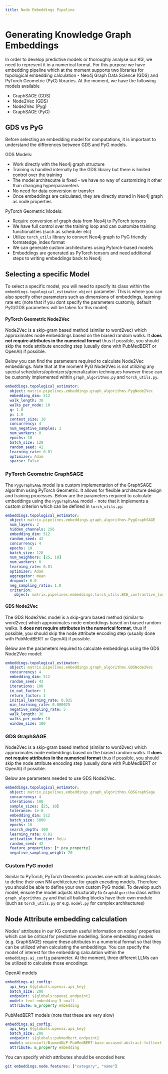 ```yaml
---
title: Node Embeddings Pipeline
---
```

<!-- NOTE: This file was partially generated using AI assistance.  -->

# Generating Knowledge Graph Embeddings

In order to develop predictive models or thoroughly analyse our KG, we need to represent it in a numerical format. For this purpose we have embedding pipeline which at the moment supports two libraries for topological embedding calculation -  Neo4j Graph Data Science (GDS) and PyTorch Geometric (PyG) libraries. At the moment, we have the following models available

* GraphSAGE (GDS)
* Node2Vec (GDS)
* Node2Vec (Pyg)
* GraphSAGE (PyG)

## GDS vs PyG

Before selecting an embedding model for computations, it is important to understand the differences between GDS and PyG models.

GDS Models:
- Work directly with the Neo4j graph structure
- Training is handled internally by the GDS library but there is limited control over the training
- The model architecutre is fixed - we have no way of customizing it other than changing hyperparameters
- No need for data conversion or transfer
- Once embeddings are calculated, they are directly stored in Neo4j graph as node properties

PyTorch Geometric Models:
- Require conversion of graph data from Neo4j to PyTorch tensors
- We have full control over the training loop and can customize training functionalities (such as scheduler etc)
- Utilize `torch_utils` library to convert Neo4j graph to PyG friendly formatedge_index format
- We can generate custom architectures using Pytorch-based models
- Embeddings are generated as PyTorch tensors and need additional steps to writing embeddings back to Neo4j

## Selecting a specific Model
To select a specific model, you will need to specify its class within the `embeddings.topological_estimator.object` parameter. This is where you can also specify other parameters such as dimensions of embeddings, learning rate etc (note that if you dont specify the parameters customly, default PyG/GDS parameters will be taken for this model).

#### PyTorch Geometric Node2Vec
Node2Vec is a skip-gram based method (similar to word2vec) which approximates node embeddings based on the biased random walks. It **does not require attributes in the numerical format** thus if possible, you should skip the node attribute encoding step (usually done with PubMedBERT or OpenAI) if possible. 

Below you can find the parameters required to calculate Node2Vec embeddings. Note that at the moment PyG Node2Vec is not utilizing any special schedulers/optimizers/generalization techniques however these can be customly implemented within `graph_algorithms.py` and `torch_utils.py`. 

```yaml
embeddings.topological_estimator:
  object: matrix.pipelines.embeddings.graph_algorithms.PygNode2Vec
  embedding_dim: 512
  walk_length: 30
  walks_per_node: 10
  q: 1.0
  p: 1.0
  context_size: 10
  concurrency: 4
  num_negative_samples: 1
  num_workers: 0
  epochs: 10
  batch_size: 128
  random_seed: 42
  learning_rate: 0.01
  optimizer: Adam
  sparse: False
```

### PyTorch Geometric GraphSAGE
The `PygGraphSAGE` model is a custom implementation of the GraphSAGE algorithm using PyTorch Geometric. It allows for flexible architecture design and training processes. Below are the parameters required to calculate embeddings using the `PygGraphSAGE` model - note that it implements a custom criterion which can be defined in `torch_utils.py`:

```yaml
embeddings.topological_estimator:
  object: matrix.pipelines.embeddings.graph_algorithms.PygGraphSAGE
  num_layers: 2
  hidden_channels: 256
  embedding_dim: 512
  random_seed: 42
  concurrency: 4
  epochs: 10
  batch_size: 128
  num_neighbors: [25, 10]
  num_workers: 0
  learning_rate: 0.01
  optimizer: Adam
  aggregator: mean
  dropout: 0.0
  neg_sampling_ratio: 1.0
  criterion: 
    object: matrix.pipelines.embeddings.torch_utils.BCE_contrastive_loss
```

#### GDS Node2Vec
The GDS Node2Vec model is a skip-gram based method (similar to word2vec) which approximates node embeddings based on biased random walks. It **does not require attributes in the numerical format**, thus if possible, you should skip the node attribute encoding step (usually done with PubMedBERT or OpenAI) if possible. 

Below are the parameters required to calculate embeddings using the GDS Node2Vec model:

```yaml
embeddings.topological_estimator:
  object: matrix.pipelines.embeddings.graph_algorithms.GDSNode2Vec 
  concurrency: 4
  embedding_dim: 512
  random_seed: 42
  iterations: 100
  in_out_factor: 1
  return_factor: 1
  initial_learning_rate: 0.025
  min_learning_rate: 0.000025
  negative_sampling_rate: 5
  walk_length: 30
  walks_per_node: 10
  window_size: 100
```

### GDS GraphSAGE
Node2Vec is a skip-gram based method (similar to word2vec) which approximates node embeddings based on the biased random walks. It **does not require attributes in the numerical format** thus if possible, you should skip the node attribute encoding step (usually done with PubMedBERT or OpenAI) if possible. 

Below are parameters needed to use GDS Node2Vec.
```yaml
embeddings.topological_estimator:
  object: matrix.pipelines.embeddings.graph_algorithms.GDSGraphSage
  concurrency: 4
  iterations: 100
  sample_sizes: [25, 10]
  tolerance: 1e-8
  embedding_dim: 512
  batch_size: 5000
  epochs: 10
  search_depth: 100
  learning_rate: 0.01
  activation_function: ReLu
  random_seed: 42
  feature_properties: [*_pca_property]
  negative_sampling_weight: 20
```

### Custom PyG model
Similar to PyTorch, PyTorch Geometric provides one with all building blocks to define their own NN architecture for graph encoding models. Therefore you should be able to define your own custom PyG model. To develop such model, ensure the model adjusts structurally to `GraphAlgorithm` class within `graph_algorithms.py` and that all building blocks have their own module (such as `torch_utils.py` or e.g. `model.py` for complex architectures)

## Node Attribute embedding calculation
Nodes' attributes in our KG contain useful information on nodes' properties which can be critical for predictive modelling. Some embedding models (e.g. GraphSAGE) require these attributes in a numerical format so that they can be utilized when calculating the embeddings. You can specify the model of interest for the embedding calculation within the `embeddings.ai_config` parameter. At the moment, three different LLMs can be utilized to calculate those encodings:

OpenAI models
```yaml
embeddings.ai_config:
  api_key: ${globals:openai.api_key} 
  batch_size: 200
  endpoint: ${globals:openai.endpoint}
  model: text-embedding-3-small
  attribute: &_property embedding
```

PubMedBERT models (note that these are very slow)
```yaml
embeddings.ai_config:
  api_key: ${globals:openai.api_key}
  batch_size: 200
  endpoint: ${globals:pubmedbert.endpoint}
  model: microsoft/BiomedNLP-PubMedBERT-base-uncased-abstract-fulltext #You can also choose "NeuML/pubmedbert-base-embeddings"
  attribute: &_property embedding
```

You can specify which attributes should be encoded here:
```yaml
git embeddings.node.features: ["category", "name"]
```